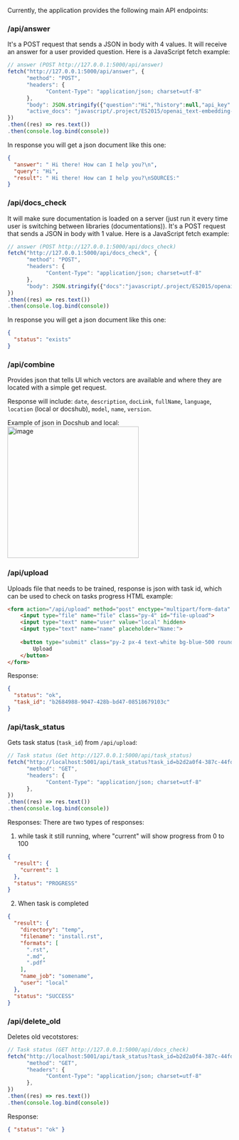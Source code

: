 Currently, the application provides the following main API endpoints:

### /api/answer 
It's a POST request that sends a JSON in body with 4 values. It will receive an answer for a user provided question.
Here is a JavaScript fetch example:

```js
// answer (POST http://127.0.0.1:5000/api/answer)
fetch("http://127.0.0.1:5000/api/answer", {
      "method": "POST",
      "headers": {
            "Content-Type": "application/json; charset=utf-8"
      },
      "body": JSON.stringify({"question":"Hi","history":null,"api_key":"OPENAI_API_KEY","embeddings_key":"OPENAI_API_KEY",
      "active_docs": "javascript/.project/ES2015/openai_text-embedding-ada-002/"})
})
.then((res) => res.text())
.then(console.log.bind(console))
```

In response you will get a json document like this one:

```json
{
  "answer": " Hi there! How can I help you?\n",
  "query": "Hi",
  "result": " Hi there! How can I help you?\nSOURCES:"
}
```

### /api/docs_check
It will make sure documentation is loaded on a server (just run it every time user is switching between libraries (documentations)).
It's a POST request that sends a JSON in body with 1 value. Here is a JavaScript fetch example:

```js
// answer (POST http://127.0.0.1:5000/api/docs_check)
fetch("http://127.0.0.1:5000/api/docs_check", {
      "method": "POST",
      "headers": {
            "Content-Type": "application/json; charset=utf-8"
      },
      "body": JSON.stringify({"docs":"javascript/.project/ES2015/openai_text-embedding-ada-002/"})
})
.then((res) => res.text())
.then(console.log.bind(console))
```

In response you will get a json document like this one:
```json
{
  "status": "exists"
}
```


### /api/combine
Provides json that tells UI which vectors are available and where they are located with a simple get request.

Response will include:
`date`, `description`, `docLink`, `fullName`, `language`, `location` (local or docshub), `model`, `name`, `version`.

Example of json in Docshub and local:
<img width="295" alt="image" src="https://user-images.githubusercontent.com/15183589/224714085-f09f51a4-7a9a-4efb-bd39-798029bb4273.png">


### /api/upload
Uploads file that needs to be trained, response is json with task id, which can be used to check on tasks progress
HTML example:

```html
<form action="/api/upload" method="post" enctype="multipart/form-data" class="mt-2">
    <input type="file" name="file" class="py-4" id="file-upload">
    <input type="text" name="user" value="local" hidden>
    <input type="text" name="name" placeholder="Name:">
    
    <button type="submit" class="py-2 px-4 text-white bg-blue-500 rounded-md hover:bg-blue-600 focus:outline-none focus:ring-2 focus:ring-offset-2 focus:ring-blue-500">
        Upload
    </button>
</form>
```

Response:
```json
{
  "status": "ok",
  "task_id": "b2684988-9047-428b-bd47-08518679103c"
}

```

### /api/task_status
Gets task status (`task_id`) from `/api/upload`:
```js
// Task status (Get http://127.0.0.1:5000/api/task_status)
fetch("http://localhost:5001/api/task_status?task_id=b2d2a0f4-387c-44fd-a443-e4fe2e7454d1", {
      "method": "GET",
      "headers": {
            "Content-Type": "application/json; charset=utf-8"
      },
})
.then((res) => res.text())
.then(console.log.bind(console))
```

Responses:
There are two types of responses:
1. while task it still running, where "current" will show progress from 0 to 100
```json
{
  "result": {
    "current": 1
  },
  "status": "PROGRESS"
}
```

2. When task is completed
```json
{
  "result": {
    "directory": "temp",
    "filename": "install.rst",
    "formats": [
      ".rst",
      ".md",
      ".pdf"
    ],
    "name_job": "somename",
    "user": "local"
  },
  "status": "SUCCESS"
}
```

### /api/delete_old
Deletes old vecotstores:
```js
// Task status (GET http://127.0.0.1:5000/api/docs_check)
fetch("http://localhost:5001/api/task_status?task_id=b2d2a0f4-387c-44fd-a443-e4fe2e7454d1", {
      "method": "GET",
      "headers": {
            "Content-Type": "application/json; charset=utf-8"
      },
})
.then((res) => res.text())
.then(console.log.bind(console))
```

Response:

```json
{ "status": "ok" }
```
